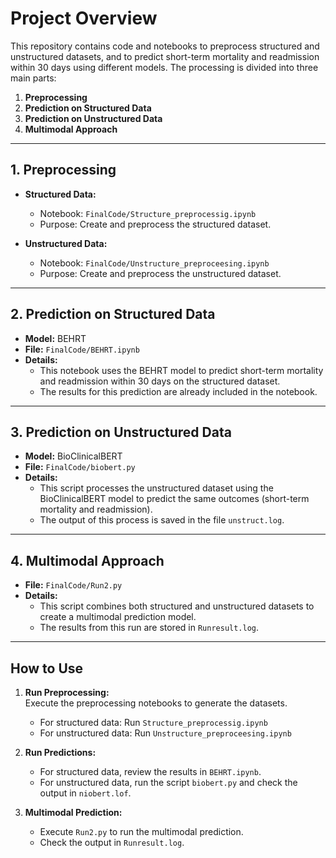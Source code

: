 # Project Overview

This repository contains code and notebooks to preprocess structured and unstructured datasets, and to predict short-term mortality and readmission within 30 days using different models. The processing is divided into three main parts:

1. **Preprocessing**  
2. **Prediction on Structured Data**  
3. **Prediction on Unstructured Data**  
4. **Multimodal Approach**

---

## 1. Preprocessing

- **Structured Data:**  
  - Notebook: `FinalCode/Structure_preprocessig.ipynb`  
  - Purpose: Create and preprocess the structured dataset.

- **Unstructured Data:**  
  - Notebook: `FinalCode/Unstructure_preproceesing.ipynb`  
  - Purpose: Create and preprocess the unstructured dataset.

---

## 2. Prediction on Structured Data

- **Model:** BEHRT  
- **File:** `FinalCode/BEHRT.ipynb`  
- **Details:**  
  - This notebook uses the BEHRT model to predict short-term mortality and readmission within 30 days on the structured dataset.  
  - The results for this prediction are already included in the notebook.

---

## 3. Prediction on Unstructured Data

- **Model:** BioClinicalBERT  
- **File:** `FinalCode/biobert.py`  
- **Details:**  
  - This script processes the unstructured dataset using the BioClinicalBERT model to predict the same outcomes (short-term mortality and readmission).  
  - The output of this process is saved in the file `unstruct.log`.

---

## 4. Multimodal Approach

- **File:** `FinalCode/Run2.py`  
- **Details:**  
  - This script combines both structured and unstructured datasets to create a multimodal prediction model.  
  - The results from this run are stored in `Runresult.log`.

---

## How to Use

1. **Run Preprocessing:**  
   Execute the preprocessing notebooks to generate the datasets.
   - For structured data: Run `Structure_preprocessig.ipynb`
   - For unstructured data: Run `Unstructure_preproceesing.ipynb`

2. **Run Predictions:**
   - For structured data, review the results in `BEHRT.ipynb`.
   - For unstructured data, run the script `biobert.py` and check the output in `niobert.lof`.

3. **Multimodal Prediction:**
   - Execute `Run2.py` to run the multimodal prediction.  
   - Check the output in `Runresult.log`.


